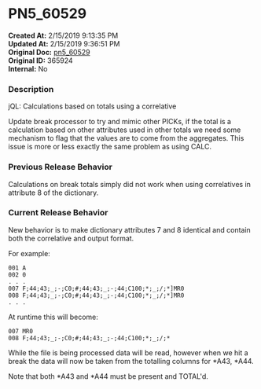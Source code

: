 # PN5_60529

**Created At:** 2/15/2019 9:13:35 PM  
**Updated At:** 2/15/2019 9:36:51 PM  
**Original Doc:** [pn5_60529](https://docs.jbase.com/36526-5-6-2-release-notes/pn5_60529)  
**Original ID:** 365924  
**Internal:** No  


### Description

jQL: Calculations based on totals using a correlative

Update break processor to try and mimic other PICKs, if the total is a calculation based on other attributes used in other totals we need some mechanism to flag that the values are to come from the aggregates. This issue is more or less exactly the same problem as using CALC.



### Previous Release Behavior

Calculations on break totals simply did not work when using correlatives in attribute 8 of the dictionary.



### Current Release Behavior

New behavior is to make dictionary attributes 7 and 8 identical and contain both the correlative and output format.

For example:



```
001 A
002 0
. . .
007 F;44;43;_;-;C0;#;44;43;_;-;44;C100;*;_;/;*]MR0
008 F;44;43;_;-;C0;#;44;43;_;-;44;C100;*;_;/;*]MR0
. . .
```

At runtime this will become:



```
007 MR0
008 F;44;43;_;-;C0;#;44;43;_;-;44;C100;*;_;/;*
```

While the file is being processed data will be read, however when we hit a break the data will now be taken from the totalling columns for \*A43, \*A44.

Note that both \*A43 and \*A44 must be present and TOTAL'd.
